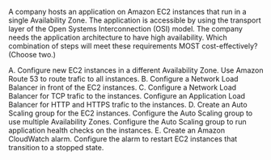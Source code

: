 A company hosts an application on Amazon EC2 instances that run in a single Availability Zone. The application is accessible by using the transport layer of the Open Systems Interconnection (OSI) model. The company needs the application architecture to have high availability. Which combination of steps will meet these requirements MOST cost-effectively? (Choose two.) 

A. Configure new EC2 instances in a different Availability Zone. Use Amazon Route 53 to route trafic to all instances. 
B. Configure a Network Load Balancer in front of the EC2 instances. 
C. Configure a Network Load Balancer for TCP trafic to the instances. Configure an Application Load Balancer for HTTP and HTTPS trafic to the instances. 
D. Create an Auto Scaling group for the EC2 instances. Configure the Auto Scaling group to use multiple Availability Zones. Configure the Auto Scaling group to run application health checks on the instances. 
E. Create an Amazon CloudWatch alarm. Configure the alarm to restart EC2 instances that transition to a stopped state.